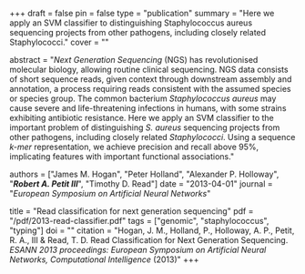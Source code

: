 +++
draft = false
pin = false
type = "publication"
summary = "Here we apply an SVM classifier to  distinguishing Staphylococcus aureus sequencing projects from other pathogens, including closely related Staphylococci."
cover = ""

abstract = "*Next Generation Sequencing* (NGS) has revolutionised molecular biology, allowing routine clinical sequencing. NGS data consists of short sequence reads, given context through downstream assembly and annotation, a process requiring reads consistent with the assumed species or species group. The common bacterium *Staphylococcus aureus* may cause severe and life-threatening infections in humans, with some strains exhibiting antibiotic resistance. Here we apply an SVM classifier to the important problem of distinguishing *S. aureus* sequencing projects from other pathogens, including closely related *Staphylococci*. Using a sequence *k-mer* representation, we achieve precision and recall above 95%, implicating features with important functional associations."

authors = ["James M. Hogan", "Peter Holland", "Alexander P. Holloway", "***Robert A. Petit III***", "Timothy D. Read"]
date = "2013-04-01"
journal = "*European Symposium on Artificial Neural Networks*"

title = "Read classification for next generation sequencing"
pdf = "/pdf/2013-read-classifier.pdf"
tags = ["genomic", "staphylococcus", "typing"]
doi = ""
citation = "Hogan, J. M., Holland, P., Holloway, A. P., Petit, R. A., III & Read, T. D. Read Classification for Next Generation Sequencing. *ESANN 2013 proceedings: European Symposium on Artificial Neural Networks, Computational Intelligence* (2013)"
+++
